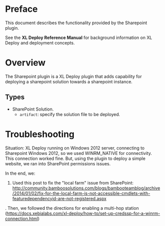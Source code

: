 # Preface #

This document describes the functionality provided by the Sharepoint plugin.

See the **XL Deploy Reference Manual** for background information on XL Deploy and deployment concepts.

# Overview #

The Sharepoint plugin is a XL Deploy plugin that adds capability for deploying a sharepoint solution towards a sharepoint instance.

## Types ##

+ SharePoint Solution. 
  * `artifact`: specify the solution file to be deployed.  

# Troubleshooting #

Situation:  XL Deploy running on Windows 2012 server, connecting to Sharepoint Windows 2012, so we used WINRM_NATIVE for connectivity.  This connection worked fine.   But, using the plugin to deploy a simple website, we ran into SharePoint permissions issues.

In the end, we:

1. Used this post to fix the "local farm" issue from SharePoint: http://community.bamboosolutions.com/blogs/bambooteamblog/archive/2014/01/02/fix-for-the-local-farm-is-not-accessible-cmdlets-with-featuredependencyid-are-not-registered.aspx

. Then, we followed the directions for enabling a multi-hop station (https://docs.xebialabs.com/xl-deploy/how-to/set-up-credssp-for-a-winrm-connection.html)
